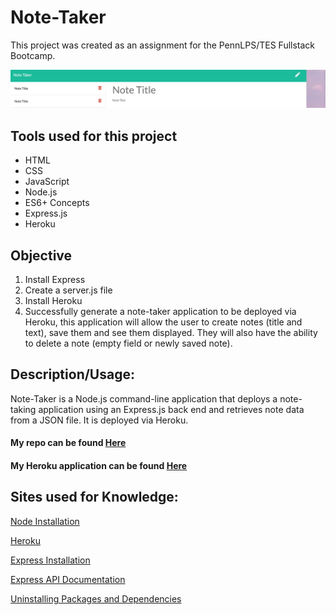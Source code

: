 # Note-Taker

This project was created as an assignment for the PennLPS/TES Fullstack Bootcamp.

<img src= "Develop/Screen Shot 2020-10-17 at 5.16.43 PM copy.jpg">


## Tools used for this project
- HTML
- CSS
- JavaScript
- Node.js
- ES6+ Concepts
- Express.js
- Heroku


## Objective
1.	Install Express
2.	Create a server.js file
3. Install Heroku
4. Successfully generate a note-taker application to be deployed via Heroku, this application will allow the user to create notes (title and text), save them and see them displayed.  They will also have the ability to delete a note (empty field or newly saved note).


## Description/Usage: 
Note-Taker is a Node.js command-line application that deploys a note-taking application using an Express.js back end and retrieves note data from a JSON file.  It is deployed via Heroku.


#### My repo can be found [Here](https://github.com/bmralph87/Note-Taker)

#### My Heroku application can be found [Here](https://bralph-notes.herokuapp.com/)


## Sites used for Knowledge:

[Node Installation](https://nodejs.org/en/download/package-manager/)

[Heroku](https://devcenter.heroku.com/articles/heroku-cli#download-and-install)

[Express Installation](https://www.npmjs.com/package/express)

[Express API Documentation](https://expressjs.com/en/4x/api.html)

[Uninstalling Packages and Dependencies](https://docs.npmjs.com/uninstalling-packages-and-dependencies)

